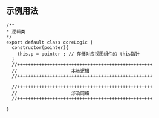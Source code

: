 ## 示例用法

    /**
    * 逻辑类
    */
    export default class coreLogic {
      constructor(pointer){
        this.p = pointer ; // 存储对应视图组件的 this指针
      }
      //++++++++++++++++++++++++++++++++++++++++++++++++++
      //                    本地逻辑
      //++++++++++++++++++++++++++++++++++++++++++++++++++
      
      //++++++++++++++++++++++++++++++++++++++++++++++++++
      //                    涉及网络
      //++++++++++++++++++++++++++++++++++++++++++++++++++
    
    }